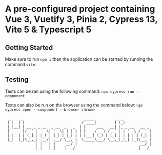 # A pre-configured project containing Vue 3, Vuetify 3, Pinia 2, Cypress 13, Vite 5 & Typescript 5

## Getting Started

Make sure to run `npm i` then the application can be started by running the command `vite`.

## Testing

Tests can be ran using the following command:
`npx cypress run --component`

Tests can also be run on the browser using the command below:
`npx cypress open --component --browser chrome`

```
  _    _                            _____          _ _              
 | |  | |                          / ____|        | (_)             
 | |__| | __ _ _ __  _ __  _   _  | |     ___   __| |_ _ __   __ _  
 |  __  |/ _` | '_ \| '_ \| | | | | |    / _ \ / _` | | '_ \ / _` | 
 | |  | | (_| | |_) | |_) | |_| | | |___| (_) | (_| | | | | | (_| | 
 |_|  |_|\__,_| .__/| .__/ \__, |  \_____\___/ \__,_|_|_| |_|\__, | 
              | |   | |     __/ |                             __/ | 
              |_|   |_|    |___/                             |___/  
```